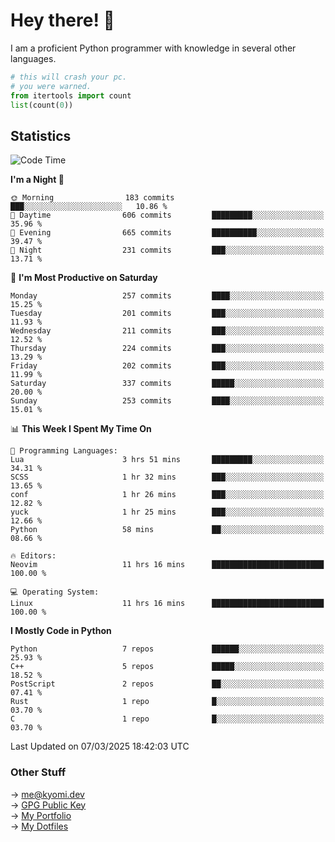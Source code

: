 # Hey there! 👋

I am a proficient Python programmer with knowledge in several other languages.

```py
# this will crash your pc.
# you were warned.
from itertools import count
list(count(0))
```

## Statistics
<!--START_SECTION:waka-->
![Code Time](http://img.shields.io/badge/Code%20Time-1%2C738%20hrs%2031%20mins-blue)

**I'm a Night 🦉** 

```text
🌞 Morning                183 commits         ███░░░░░░░░░░░░░░░░░░░░░░   10.86 % 
🌆 Daytime                606 commits         █████████░░░░░░░░░░░░░░░░   35.96 % 
🌃 Evening                665 commits         ██████████░░░░░░░░░░░░░░░   39.47 % 
🌙 Night                  231 commits         ███░░░░░░░░░░░░░░░░░░░░░░   13.71 % 
```
📅 **I'm Most Productive on Saturday** 

```text
Monday                   257 commits         ████░░░░░░░░░░░░░░░░░░░░░   15.25 % 
Tuesday                  201 commits         ███░░░░░░░░░░░░░░░░░░░░░░   11.93 % 
Wednesday                211 commits         ███░░░░░░░░░░░░░░░░░░░░░░   12.52 % 
Thursday                 224 commits         ███░░░░░░░░░░░░░░░░░░░░░░   13.29 % 
Friday                   202 commits         ███░░░░░░░░░░░░░░░░░░░░░░   11.99 % 
Saturday                 337 commits         █████░░░░░░░░░░░░░░░░░░░░   20.00 % 
Sunday                   253 commits         ████░░░░░░░░░░░░░░░░░░░░░   15.01 % 
```


📊 **This Week I Spent My Time On** 

```text
💬 Programming Languages: 
Lua                      3 hrs 51 mins       █████████░░░░░░░░░░░░░░░░   34.31 % 
SCSS                     1 hr 32 mins        ███░░░░░░░░░░░░░░░░░░░░░░   13.65 % 
conf                     1 hr 26 mins        ███░░░░░░░░░░░░░░░░░░░░░░   12.82 % 
yuck                     1 hr 25 mins        ███░░░░░░░░░░░░░░░░░░░░░░   12.66 % 
Python                   58 mins             ██░░░░░░░░░░░░░░░░░░░░░░░   08.66 % 

🔥 Editors: 
Neovim                   11 hrs 16 mins      █████████████████████████   100.00 % 

💻 Operating System: 
Linux                    11 hrs 16 mins      █████████████████████████   100.00 % 
```

**I Mostly Code in Python** 

```text
Python                   7 repos             ██████░░░░░░░░░░░░░░░░░░░   25.93 % 
C++                      5 repos             █████░░░░░░░░░░░░░░░░░░░░   18.52 % 
PostScript               2 repos             ██░░░░░░░░░░░░░░░░░░░░░░░   07.41 % 
Rust                     1 repo              █░░░░░░░░░░░░░░░░░░░░░░░░   03.70 % 
C                        1 repo              █░░░░░░░░░░░░░░░░░░░░░░░░   03.70 % 
```




 Last Updated on 07/03/2025 18:42:03 UTC
<!--END_SECTION:waka-->

### Other Stuff

→ [me@kyomi.dev](mailto:me@kyomi.dev)\
→ [GPG Public Key](https://github.com/bitterteriyaki.gpg)\
→ [My Portfolio](https://kyomi.dev)\
→ [My Dotfiles](https://github.com/bitterteriyaki/dotfiles)
